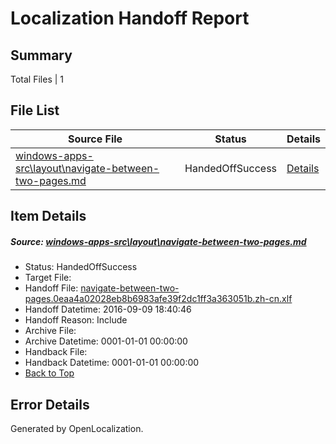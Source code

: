 # <a name='report-top'></a> Localization Handoff Report

## Summary
 Total Files | 1

## File List
 Source File | Status | Details 
 ----------- | ------ | ------- 
 [windows-apps-src\layout\navigate-between-two-pages.md](https://github.com/Microsoft/windows-apps/blob/0cf689ae9d74735f33baa85b3a8791a68a4467d4/windows-apps-src/layout/navigate-between-two-pages.md) | HandedOffSuccess | [Details](#d5ff0dfcb10c6977bb93f28cbf8631b9b5dfb83f4691)

## Item Details
##### <a name='d5ff0dfcb10c6977bb93f28cbf8631b9b5dfb83f4691'></a> Source: [windows-apps-src\layout\navigate-between-two-pages.md](https://github.com/Microsoft/windows-apps/blob/0cf689ae9d74735f33baa85b3a8791a68a4467d4/windows-apps-src/layout/navigate-between-two-pages.md)
* Status: HandedOffSuccess
* Target File: 
* Handoff File: [navigate-between-two-pages.0eaa4a02028eb8b6983afe39f2dc1ff3a363051b.zh-cn.xlf](https://github.com/Microsoft/WDG.handoff/blob/d36af574ec08fa4f779b9342dac0a7bfea03c097/ol-handoff/Microsoft/windows-apps.zh-cn/master/navigate-between-two-pages.0eaa4a02028eb8b6983afe39f2dc1ff3a363051b.zh-cn.xlf)
* Handoff Datetime: 2016-09-09 18:40:46
* Handoff Reason: Include
* Archive File: 
* Archive Datetime: 0001-01-01 00:00:00
* Handback File: 
* Handback Datetime: 0001-01-01 00:00:00
* [Back to Top](#report-top)


## Error Details

Generated by OpenLocalization.

